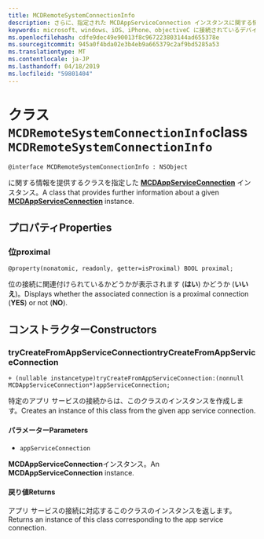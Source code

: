 ```yaml
---
title: MCDRemoteSystemConnectionInfo
description: さらに、指定された MCDAppServiceConnection インスタンスに関する情報を提供するクラスです。
keywords: microsoft、windows、iOS、iPhone、objectiveC に接続されているデバイス、プロジェクトのローマ
ms.openlocfilehash: cdfe9dec49e90013f8c967223803144ad655378e
ms.sourcegitcommit: 945a0f4bda02e3b4eb9a665379c2af9bd5285a53
ms.translationtype: MT
ms.contentlocale: ja-JP
ms.lasthandoff: 04/18/2019
ms.locfileid: "59801404"
---
```

# <a name="class-mcdremotesystemconnectioninfo"></a><span data-ttu-id="0315b-104">クラス `MCDRemoteSystemConnectionInfo`</span><span class="sxs-lookup"><span data-stu-id="0315b-104">class `MCDRemoteSystemConnectionInfo`</span></span> 

```
@interface MCDRemoteSystemConnectionInfo : NSObject
```  

<span data-ttu-id="0315b-105">に関する情報を提供するクラスを指定した **[MCDAppServiceConnection](MCDAppServiceConnection.md)** インスタンス。</span><span class="sxs-lookup"><span data-stu-id="0315b-105">A class that provides further information about a given **[MCDAppServiceConnection](MCDAppServiceConnection.md)** instance.</span></span>

## <a name="properties"></a><span data-ttu-id="0315b-106">プロパティ</span><span class="sxs-lookup"><span data-stu-id="0315b-106">Properties</span></span>

### <a name="proximal"></a><span data-ttu-id="0315b-107">位</span><span class="sxs-lookup"><span data-stu-id="0315b-107">proximal</span></span>
`@property(nonatomic, readonly, getter=isProximal) BOOL proximal;`

<span data-ttu-id="0315b-108">位の接続に関連付けられているかどうかが表示されます (**はい**) かどうか (**いいえ**)。</span><span class="sxs-lookup"><span data-stu-id="0315b-108">Displays whether the associated connection is a proximal connection (**YES**) or not (**NO**).</span></span>

## <a name="constructors"></a><span data-ttu-id="0315b-109">コンストラクター</span><span class="sxs-lookup"><span data-stu-id="0315b-109">Constructors</span></span>

### <a name="trycreatefromappserviceconnection"></a><span data-ttu-id="0315b-110">tryCreateFromAppServiceConnection</span><span class="sxs-lookup"><span data-stu-id="0315b-110">tryCreateFromAppServiceConnection</span></span>
`+ (nullable instancetype)tryCreateFromAppServiceConnection:(nonnull MCDAppServiceConnection*)appServiceConnection;`

<span data-ttu-id="0315b-111">特定のアプリ サービスの接続からは、このクラスのインスタンスを作成します。</span><span class="sxs-lookup"><span data-stu-id="0315b-111">Creates an instance of this class from the given app service connection.</span></span>

#### <a name="parameters"></a><span data-ttu-id="0315b-112">パラメーター</span><span class="sxs-lookup"><span data-stu-id="0315b-112">Parameters</span></span>
* `appServiceConnection` 

<span data-ttu-id="0315b-113">**MCDAppServiceConnection**インスタンス。</span><span class="sxs-lookup"><span data-stu-id="0315b-113">An **MCDAppServiceConnection** instance.</span></span>

#### <a name="returns"></a><span data-ttu-id="0315b-114">戻り値</span><span class="sxs-lookup"><span data-stu-id="0315b-114">Returns</span></span>
<span data-ttu-id="0315b-115">アプリ サービスの接続に対応するこのクラスのインスタンスを返します。</span><span class="sxs-lookup"><span data-stu-id="0315b-115">Returns an instance of this class corresponding to the app service connection.</span></span>